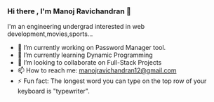### Hi there , I'm Manoj Ravichandran 👋
I'm an engineering undergrad interested in web development,movies,sports...

- 🔭 I’m currently working on Password Manager tool.
- 🌱 I’m currently learning Dynamic Programming
- 👯 I’m looking to collaborate on Full-Stack Projects
- 📫 How to reach me: manojravichandran12@gmail.com
- ⚡ Fun fact: The longest word you can type on the top row of your keyboard is "typewriter".


